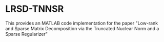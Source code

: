 # LRSD-TNNSR
This provides an MATLAB code implementation for the paper "Low-rank and Sparse Matrix Decomposition via the Truncated Nuclear Norm and a Sparse Regularizer"
